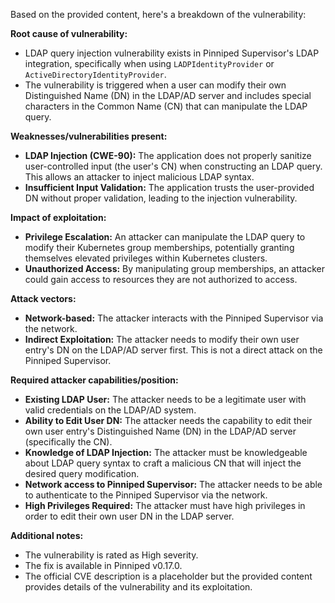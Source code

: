 Based on the provided content, here's a breakdown of the vulnerability:

**Root cause of vulnerability:**

*   LDAP query injection vulnerability exists in Pinniped Supervisor's LDAP integration, specifically when using `LADPIdentityProvider` or `ActiveDirectoryIdentityProvider`.
*   The vulnerability is triggered when a user can modify their own Distinguished Name (DN) in the LDAP/AD server and includes special characters in the Common Name (CN) that can manipulate the LDAP query.

**Weaknesses/vulnerabilities present:**

*   **LDAP Injection (CWE-90):** The application does not properly sanitize user-controlled input (the user's CN) when constructing an LDAP query. This allows an attacker to inject malicious LDAP syntax.
*   **Insufficient Input Validation:** The application trusts the user-provided DN without proper validation, leading to the injection vulnerability.

**Impact of exploitation:**

*   **Privilege Escalation:** An attacker can manipulate the LDAP query to modify their Kubernetes group memberships, potentially granting themselves elevated privileges within Kubernetes clusters.
*   **Unauthorized Access:** By manipulating group memberships, an attacker could gain access to resources they are not authorized to access.

**Attack vectors:**

*   **Network-based:** The attacker interacts with the Pinniped Supervisor via the network.
*   **Indirect Exploitation:** The attacker needs to modify their own user entry's DN on the LDAP/AD server first. This is not a direct attack on the Pinniped Supervisor.

**Required attacker capabilities/position:**

*   **Existing LDAP User:** The attacker needs to be a legitimate user with valid credentials on the LDAP/AD system.
*   **Ability to Edit User DN:** The attacker needs the capability to edit their own user entry's Distinguished Name (DN) in the LDAP/AD server (specifically the CN).
*   **Knowledge of LDAP Injection:** The attacker must be knowledgeable about LDAP query syntax to craft a malicious CN that will inject the desired query modification.
*   **Network access to Pinniped Supervisor:** The attacker needs to be able to authenticate to the Pinniped Supervisor via the network.
*   **High Privileges Required:** The attacker must have high privileges in order to edit their own user DN in the LDAP server.

**Additional notes:**

*   The vulnerability is rated as High severity.
*   The fix is available in Pinniped v0.17.0.
*   The official CVE description is a placeholder but the provided content provides details of the vulnerability and its exploitation.